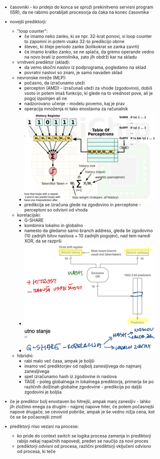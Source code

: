 - časovniki - ko pridejo do konca se sproži prekinitveno servisni program (ISR), da ne rabimo porabljati procesorja da čaka na konec časovnika

- novejši prediktorji:
	- "loop counter":
		- če imamo neko zanko, ki se npr. 32-krat ponovi, si loop counter to zapomni in potem vsako 32-to predikcijo obrne
		- števec, ki šteje periodo zanke (kolikokrat se zanka zavrti)
		- če imamo kratko zanko, se ne splača, da gremo operande vedno na novo brati iz pomnilnika, zato jih obdrži kar na skladu
	- vrnitveni prediktor (sklad):
		- da vemo skočni naslov iz podprograma, pogledamo na sklad
		- povratni naslovi so znani, je samo navaden sklad
	- nevronske mreže (MLP):
		- počasno, da izračunamo uteži
		- percepton (AMD) - izračunaš uteži za vhode (zgodovino), dobiš vsoto in potem imaš funkcijo, ki glede na to vrednost pove, ali je pogoj izpolnjen ali ne
		- nadzorovano učenje - modelu povemo, kaj je prav
		- operacija množenja ni tako enostavna za računalnik
		- ![400](../../Images2/Pasted%20image%2020241217121227.png)
		- predikcija se izračuna glede na zgodovino in perceptone - perceptoni so odvisni od vhoda
	- korelacijski:
		- G-SHARE
		- kombinira lokalno in globalno
		- namesto da gledamo samo branch address, gleda še zgodovino (10 zadnjih bitov naslova + 10 zadnjih pogojev), nad tem naredi XOR, da se razprši
		- ![500](../../Images2/Pasted%20image%2020241217115223.png)
		- ![300](../../Images2/Pasted%20image%2020241217115320.png)
	- hibridni:
		- rabi malo več časa, ampak je boljši
		- imamo več prediktorjev od najbolj zanesljivega do najmanj zanesljivega
		- spet izračunamo hash iz zgodovine in naslova
		- TAGE - poleg globalnega in lokalnega prediktorja, primerja še po različnih dolžinah globalne zgodovine - predikcija po daljši zgodovini je boljša
- če je prediktor bolj enostaven bo hitrejši, ampak manj zanesljiv - lahko jih zložimo enega za drugim - najprej napove hiter, če potem počasnejši napove drugače, se cevovod pobriše, ampak je še vedno nižja cena, kot če se še počasnejši zmoti
- prediktorji niso vezani na procese:
	- ko pride do context switch se logika procesa zamenja in prediktorji rabijo nekaj napačnih napovedi, preden se naučijo za novi proces
	- prediktorji odvisni od procesa, različni prediktorji vključeni odvisno od procesa, ki teče